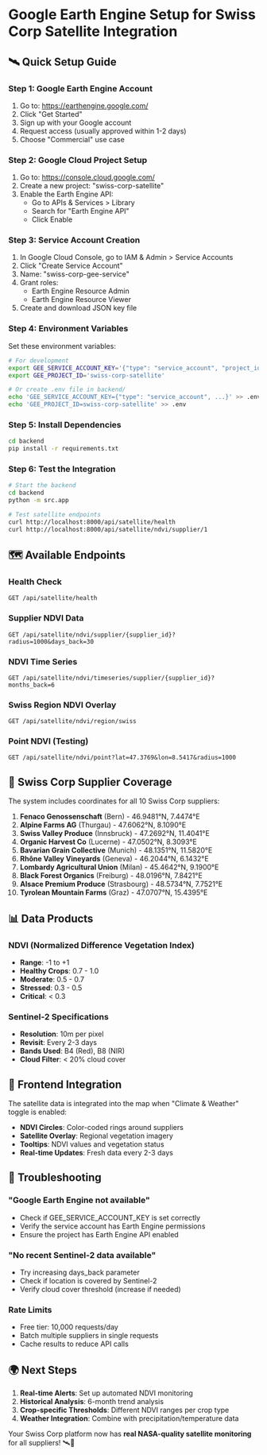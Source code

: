 # Google Earth Engine Setup for Swiss Corp Satellite Integration

## 🛰️ Quick Setup Guide

### Step 1: Google Earth Engine Account
1. Go to: https://earthengine.google.com/
2. Click "Get Started" 
3. Sign up with your Google account
4. Request access (usually approved within 1-2 days)
5. Choose "Commercial" use case

### Step 2: Google Cloud Project Setup
1. Go to: https://console.cloud.google.com/
2. Create a new project: "swiss-corp-satellite"
3. Enable the Earth Engine API:
   - Go to APIs & Services > Library
   - Search for "Earth Engine API"
   - Click Enable

### Step 3: Service Account Creation
1. In Google Cloud Console, go to IAM & Admin > Service Accounts
2. Click "Create Service Account"
3. Name: "swiss-corp-gee-service"
4. Grant roles:
   - Earth Engine Resource Admin
   - Earth Engine Resource Viewer
5. Create and download JSON key file

### Step 4: Environment Variables
Set these environment variables:

```bash
# For development
export GEE_SERVICE_ACCOUNT_KEY='{"type": "service_account", "project_id": "your-project-id", ...}'
export GEE_PROJECT_ID='swiss-corp-satellite'

# Or create .env file in backend/
echo 'GEE_SERVICE_ACCOUNT_KEY={"type": "service_account", ...}' >> .env
echo 'GEE_PROJECT_ID=swiss-corp-satellite' >> .env
```

### Step 5: Install Dependencies
```bash
cd backend
pip install -r requirements.txt
```

### Step 6: Test the Integration
```bash
# Start the backend
cd backend
python -m src.app

# Test satellite endpoints
curl http://localhost:8000/api/satellite/health
curl http://localhost:8000/api/satellite/ndvi/supplier/1
```

## 🗺️ Available Endpoints

### Health Check
```
GET /api/satellite/health
```

### Supplier NDVI Data
```
GET /api/satellite/ndvi/supplier/{supplier_id}?radius=1000&days_back=30
```

### NDVI Time Series
```
GET /api/satellite/ndvi/timeseries/supplier/{supplier_id}?months_back=6
```

### Swiss Region NDVI Overlay
```
GET /api/satellite/ndvi/region/swiss
```

### Point NDVI (Testing)
```
GET /api/satellite/ndvi/point?lat=47.3769&lon=8.5417&radius=1000
```

## 🎯 Swiss Corp Supplier Coverage

The system includes coordinates for all 10 Swiss Corp suppliers:

1. **Fenaco Genossenschaft** (Bern) - 46.9481°N, 7.4474°E
2. **Alpine Farms AG** (Thurgau) - 47.6062°N, 8.1090°E  
3. **Swiss Valley Produce** (Innsbruck) - 47.2692°N, 11.4041°E
4. **Organic Harvest Co** (Lucerne) - 47.0502°N, 8.3093°E
5. **Bavarian Grain Collective** (Munich) - 48.1351°N, 11.5820°E
6. **Rhône Valley Vineyards** (Geneva) - 46.2044°N, 6.1432°E
7. **Lombardy Agricultural Union** (Milan) - 45.4642°N, 9.1900°E
8. **Black Forest Organics** (Freiburg) - 48.0196°N, 7.8421°E
9. **Alsace Premium Produce** (Strasbourg) - 48.5734°N, 7.7521°E
10. **Tyrolean Mountain Farms** (Graz) - 47.0707°N, 15.4395°E

## 📊 Data Products

### NDVI (Normalized Difference Vegetation Index)
- **Range**: -1 to +1
- **Healthy Crops**: 0.7 - 1.0
- **Moderate**: 0.5 - 0.7
- **Stressed**: 0.3 - 0.5
- **Critical**: < 0.3

### Sentinel-2 Specifications
- **Resolution**: 10m per pixel
- **Revisit**: Every 2-3 days
- **Bands Used**: B4 (Red), B8 (NIR)
- **Cloud Filter**: < 20% cloud cover

## 🔧 Frontend Integration

The satellite data is integrated into the map when "Climate & Weather" toggle is enabled:

- **NDVI Circles**: Color-coded rings around suppliers
- **Satellite Overlay**: Regional vegetation imagery
- **Tooltips**: NDVI values and vegetation status
- **Real-time Updates**: Fresh data every 2-3 days

## 🚨 Troubleshooting

### "Google Earth Engine not available"
- Check if GEE_SERVICE_ACCOUNT_KEY is set correctly
- Verify the service account has Earth Engine permissions
- Ensure the project has Earth Engine API enabled

### "No recent Sentinel-2 data available"
- Try increasing days_back parameter
- Check if location is covered by Sentinel-2
- Verify cloud cover threshold (increase if needed)

### Rate Limits
- Free tier: 10,000 requests/day
- Batch multiple suppliers in single requests
- Cache results to reduce API calls

## 🌍 Next Steps

1. **Real-time Alerts**: Set up automated NDVI monitoring
2. **Historical Analysis**: 6-month trend analysis
3. **Crop-specific Thresholds**: Different NDVI ranges per crop type
4. **Weather Integration**: Combine with precipitation/temperature data

Your Swiss Corp platform now has **real NASA-quality satellite monitoring** for all suppliers! 🛰️🌾